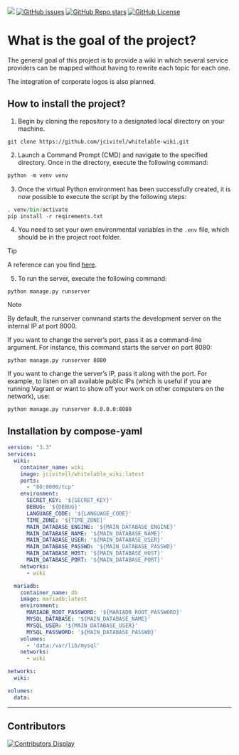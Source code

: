 [![](https://img.shields.io/maintenance/yes/2024)](https://github.com/jcivitel/)
[![GitHub issues](https://img.shields.io/github/issues/jcivitel/whitelable-wiki)](https://github.com/jcivitel/whitelable-wiki)
[![GitHub Repo stars](https://img.shields.io/github/stars/jcivitel/whitelable-wiki)](https://github.com/jcivitel/whitelable-wiki)
[![GitHub License](https://img.shields.io/github/license/jcivitel/whitelable-wiki)](https://github.com/jcivitel/whitelable-wiki)

# What is the goal of the project?
The general goal of this project is to provide a wiki in which several service providers can be mapped without having to rewrite each topic for each one.

The integration of corporate logos is also planned.


## How to install the project?
1. Begin by cloning the repository to a designated local directory on your machine.
```console
git clone https://github.com/jcivitel/whitelable-wiki.git
```
2. Launch a Command Prompt (CMD) and navigate to the specified directory. Once in the directory, execute the following command:
```python
python -m venv venv
```

3. Once the virtual Python environment has been successfully created, it is now possible to execute the script by the following steps:
```python
. venv/bin/activate
pip install -r reqirements.txt
```
4. You need to set your own environmental variables in the `.env` file, which should be in the project root folder.
> [!TIP]
> A reference can you find [here](env_template).

5. To run the server, execute the following command:
```
python manage.py runserver
```

> [!NOTE]
> By default, the runserver command starts the development server on the internal IP at port 8000.
>
> If you want to change the server’s port, pass it as a command-line argument. For instance, this command starts the server on port 8080:
> ```console
>python manage.py runserver 8080
>```
>
> If you want to change the server’s IP, pass it along with the port. For example, to listen on all available public IPs (which is useful if you are running Vagrant or want to show off your work on other computers on the network), use:
> ```console
>python manage.py runserver 0.0.0.0:8080
>```


## Installation by compose-yaml
```yaml
version: "3.3"
services:
  wiki:
    container_name: wiki
    image: jcivitell/whitelable_wiki:latest
    ports:
      - "80:8000/tcp"
    environment:
      SECRET_KEY: '${SECRET_KEY}'
      DEBUG: '${DEBUG}'
      LANGUAGE_CODE: '${LANGUAGE_CODE}'
      TIME_ZONE: '${TIME_ZONE}'
      MAIN_DATABASE_ENGINE: '${MAIN_DATABASE_ENGINE}'
      MAIN_DATABASE_NAME: '${MAIN_DATABASE_NAME}'
      MAIN_DATABASE_USER: '${MAIN_DATABASE_USER}'
      MAIN_DATABASE_PASSWD: '${MAIN_DATABASE_PASSWD}'
      MAIN_DATABASE_HOST: '${MAIN_DATABASE_HOST}'
      MAIN_DATABASE_PORT: '${MAIN_DATABASE_PORT}'
    networks:
      - wiki

  mariadb:
    container_name: db
    image: mariadb:latest
    environment:
      MARIADB_ROOT_PASSWORD: '${MARIADB_ROOT_PASSWORD}'
      MYSQL_DATABASE: '${MAIN_DATABASE_NAME}'
      MYSQL_USER: '${MAIN_DATABASE_USER}'
      MYSQL_PASSWORD: '${MAIN_DATABASE_PASSWD}'
    volumes:
      - 'data:/var/lib/mysql'
    networks:
      - wiki

networks:
  wiki:

volumes:
  data:
```
---

## Contributors
[![Contributors Display](https://badges.pufler.dev/contributors/jcivitel/garrysmod?size=50&padding=5&bots=false)](https://github.com/jcivitel/py_itu_change/graphs/contributors)
